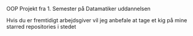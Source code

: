 OOP Projekt fra 1. Semester på Datamatiker uddannelsen

Hvis du er fremtidigt arbejdsgiver vil jeg anbefale at tage et kig på mine starred repositories i stedet
